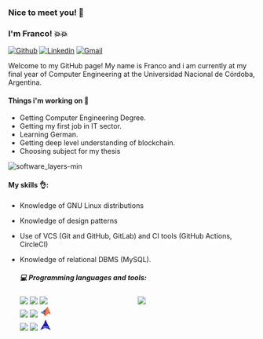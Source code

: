 ### Nice to meet you! :wave:
### I'm Franco! :collision::collision:

[![Github](https://img.shields.io/badge/-Github-000?style=flat&logo=Github&logoColor=white)](https://github.com/francoriba)
[![Linkedin](https://img.shields.io/badge/-LinkedIn-blue?style=flat&logo=Linkedin&logoColor=white)](http://www.linkedin.com/in/francoriba)
[![Gmail](https://img.shields.io/badge/-Gmail-c14438?style=flat&logo=Gmail&logoColor=white)](mailto:ribaffranco@gmail.com)

Welcome to my GitHub page! My name is Franco and i am currently at my final year of Computer Engineering at the Universidad Nacional de Córdoba, Argentina. 

####  Things i'm working on :construction: 
- Getting Computer Engineering Degree.
- Getting my first job in IT sector.
- Learning German.
- Getting deep level understanding of blockchain.
- Choosing subject for my thesis
  
![software_layers-min](https://github.com/francoriba/francoriba/assets/80439764/f098d5c5-bcc1-49e2-89d1-41cc14af4ef4)

####  My skills :ok_hand::
- Knowledge of GNU Linux distributions
- Knowledge of design patterns
- Use of VCS (Git and GitHub, GitLab) and CI tools (GitHub Actions, CircleCI) 
- Knowledge of relational DBMS (MySQL). 

	##### :computer: Programming languages and tools: 
	<p>
          <img width="50%" align="right" src="https://github-readme-stats-sigma-five.vercel.app/api?username=francoriba&show_icons=true&hide=contribs,prs&cache_seconds=86400&theme=transparent" />

  <code><img width="10%" src="https://www.vectorlogo.zone/logos/java/java-ar21.svg"></code>
  <code><img width="10%" src="https://www.vectorlogo.zone/logos/python/python-ar21.svg"></code>
  <code><img width="5%" src="https://github.com/abrahamcalf/programming-languages-logos/blob/e1be48ad2dffe3e6e0e24fdefa9e740167fb2315/src/cpp/cpp.png"></code>
  <br />
  <code><img width="10%" src="https://www.vectorlogo.zone/logos/git-scm/git-scm-ar21.svg"></code>
  <code><img width="10%" src="https://www.vectorlogo.zone/logos/github/github-ar21.svg"></code>
  <code><img width="5%" src="https://github.com/vscode-icons/vscode-icons/blob/74220b6f8389ad5c5d9f68b2029d91460de2b374/icons/file_type_matlab.svg"></code>
  <br />
  <code><img width="10%" src="https://www.vectorlogo.zone/logos/linux/linux-ar21.svg"></code>
  <code><img width="5%" src="https://github.com/abrahamcalf/programming-languages-logos/blob/master/src/c/c.svg"></code>
  <code><img width="5%" src="https://github.com/vscode-icons/vscode-icons/blob/74220b6f8389ad5c5d9f68b2029d91460de2b374/icons/file_type_assembly.svg"></code>
